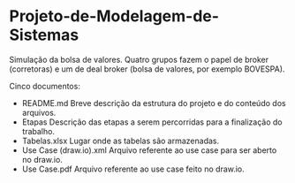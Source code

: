 # Projeto-de-Modelagem-de-Sistemas

Simulação da bolsa de valores. Quatro grupos fazem o papel de broker (corretoras) e um de deal broker (bolsa de valores, por exemplo BOVESPA).

Cinco documentos:
- README.md
  Breve descrição da estrutura do projeto e do conteúdo dos arquivos.
- Etapas
  Descrição das etapas a serem percorridas para a finalização do trabalho.
- Tabelas.xlsx
  Lugar onde as tabelas são armazenadas.
- Use Case (draw.io).xml
  Arquivo referente ao use case para ser aberto no draw.io.
- Use Case.pdf
  Arquivo referente ao use case feito no draw.io.
